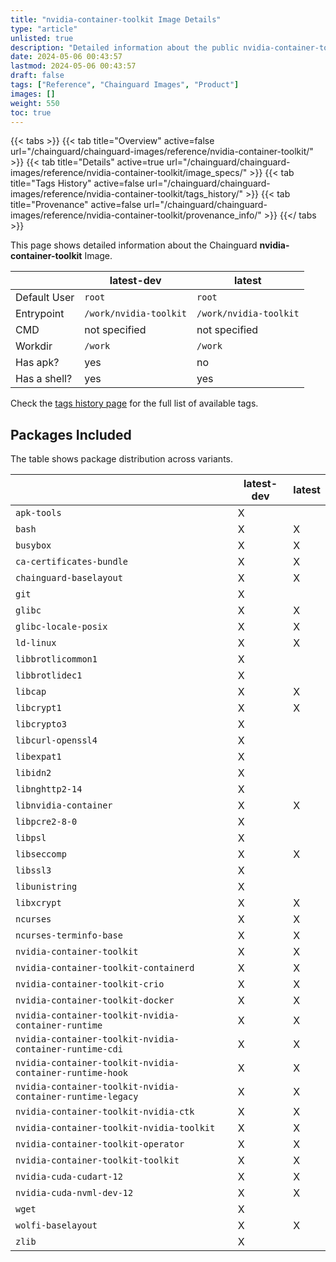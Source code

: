 ```yaml
---
title: "nvidia-container-toolkit Image Details"
type: "article"
unlisted: true
description: "Detailed information about the public nvidia-container-toolkit Chainguard Image."
date: 2024-05-06 00:43:57
lastmod: 2024-05-06 00:43:57
draft: false
tags: ["Reference", "Chainguard Images", "Product"]
images: []
weight: 550
toc: true
---
```


{{< tabs >}}
{{< tab title="Overview" active=false url="/chainguard/chainguard-images/reference/nvidia-container-toolkit/" >}}
{{< tab title="Details" active=true url="/chainguard/chainguard-images/reference/nvidia-container-toolkit/image_specs/" >}}
{{< tab title="Tags History" active=false url="/chainguard/chainguard-images/reference/nvidia-container-toolkit/tags_history/" >}}
{{< tab title="Provenance" active=false url="/chainguard/chainguard-images/reference/nvidia-container-toolkit/provenance_info/" >}}
{{</ tabs >}}

This page shows detailed information about the Chainguard **nvidia-container-toolkit** Image.

|              | latest-dev             | latest                 |
|--------------|------------------------|------------------------|
| Default User | `root`                 | `root`                 |
| Entrypoint   | `/work/nvidia-toolkit` | `/work/nvidia-toolkit` |
| CMD          | not specified          | not specified          |
| Workdir      | `/work`                | `/work`                |
| Has apk?     | yes                    | no                     |
| Has a shell? | yes                    | yes                    |

Check the [tags history page](/chainguard/chainguard-images/reference/nvidia-container-toolkit/tags_history/) for the full list of available tags.

## Packages Included
The table shows package distribution across variants.

|                                                            | latest-dev | latest |
|------------------------------------------------------------|------------|--------|
| `apk-tools`                                                | X          |        |
| `bash`                                                     | X          | X      |
| `busybox`                                                  | X          | X      |
| `ca-certificates-bundle`                                   | X          | X      |
| `chainguard-baselayout`                                    | X          | X      |
| `git`                                                      | X          |        |
| `glibc`                                                    | X          | X      |
| `glibc-locale-posix`                                       | X          | X      |
| `ld-linux`                                                 | X          | X      |
| `libbrotlicommon1`                                         | X          |        |
| `libbrotlidec1`                                            | X          |        |
| `libcap`                                                   | X          | X      |
| `libcrypt1`                                                | X          | X      |
| `libcrypto3`                                               | X          |        |
| `libcurl-openssl4`                                         | X          |        |
| `libexpat1`                                                | X          |        |
| `libidn2`                                                  | X          |        |
| `libnghttp2-14`                                            | X          |        |
| `libnvidia-container`                                      | X          | X      |
| `libpcre2-8-0`                                             | X          |        |
| `libpsl`                                                   | X          |        |
| `libseccomp`                                               | X          | X      |
| `libssl3`                                                  | X          |        |
| `libunistring`                                             | X          |        |
| `libxcrypt`                                                | X          | X      |
| `ncurses`                                                  | X          | X      |
| `ncurses-terminfo-base`                                    | X          | X      |
| `nvidia-container-toolkit`                                 | X          | X      |
| `nvidia-container-toolkit-containerd`                      | X          | X      |
| `nvidia-container-toolkit-crio`                            | X          | X      |
| `nvidia-container-toolkit-docker`                          | X          | X      |
| `nvidia-container-toolkit-nvidia-container-runtime`        | X          | X      |
| `nvidia-container-toolkit-nvidia-container-runtime-cdi`    | X          | X      |
| `nvidia-container-toolkit-nvidia-container-runtime-hook`   | X          | X      |
| `nvidia-container-toolkit-nvidia-container-runtime-legacy` | X          | X      |
| `nvidia-container-toolkit-nvidia-ctk`                      | X          | X      |
| `nvidia-container-toolkit-nvidia-toolkit`                  | X          | X      |
| `nvidia-container-toolkit-operator`                        | X          | X      |
| `nvidia-container-toolkit-toolkit`                         | X          | X      |
| `nvidia-cuda-cudart-12`                                    | X          | X      |
| `nvidia-cuda-nvml-dev-12`                                  | X          | X      |
| `wget`                                                     | X          |        |
| `wolfi-baselayout`                                         | X          | X      |
| `zlib`                                                     | X          |        |

